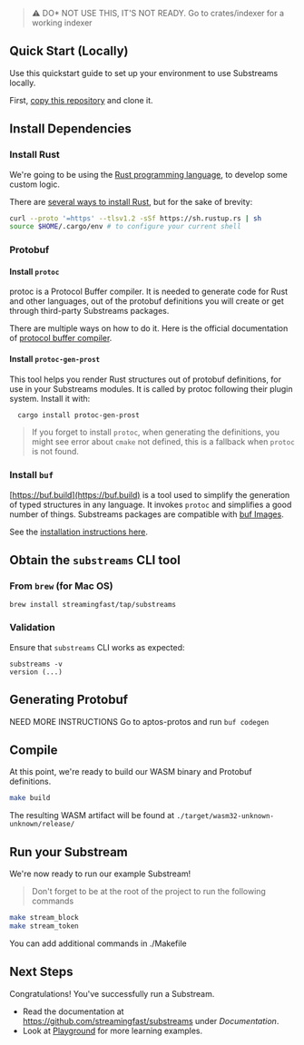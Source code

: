 > :warning: DO* NOT USE THIS, IT'S NOT READY. Go to crates/indexer for a working indexer
## Quick Start (Locally)

Use this quickstart guide to set up your environment to use Substreams locally.

First, [copy this repository](https://github.com/streamingfast/substreams-template/generate) and clone it.

## Install Dependencies

### Install Rust

We're going to be using the [Rust programming language](https://www.rust-lang.org/), to develop some custom logic.

There are [several ways to install Rust](https://www.rust-lang.org/tools/install), but for the sake of brevity:

```bash
curl --proto '=https' --tlsv1.2 -sSf https://sh.rustup.rs | sh
source $HOME/.cargo/env # to configure your current shell
```

### Protobuf

#### Install `protoc`

protoc is a Protocol Buffer compiler. It is needed to generate code for Rust and other languages, out of the protobuf definitions you will create or get through third-party Substreams packages.

There are multiple ways on how to do it. Here is the official documentation of [protocol buffer compiler](https://grpc.io/docs/protoc-installation/).

#### Install `protoc-gen-prost`

This tool helps you render Rust structures out of protobuf definitions, for use in your Substreams modules. It is called by protoc following their plugin system.
Install it with:

```bash
  cargo install protoc-gen-prost
```

> If you forget to install `protoc`, when generating the definitions, you might see error about `cmake` not defined, this is a fallback when `protoc` is not found.

### Install `buf`

[https://buf.build](https://buf.build) is a tool used to simplify the generation of typed structures in any language. It invokes `protoc` and simplifies a good number of things. Substreams packages are compatible with [buf Images](https://docs.buf.build/reference/images).

See the [installation instructions here](https://docs.buf.build/installation).

## Obtain the `substreams` CLI tool

### From `brew` (for Mac OS)

```
brew install streamingfast/tap/substreams
```

### Validation

Ensure that `substreams` CLI works as expected:

```
substreams -v
version (...)
```

## Generating Protobuf

NEED MORE INSTRUCTIONS
Go to aptos-protos and run `buf codegen`
## Compile

At this point, we're ready to build our WASM binary and Protobuf definitions.

```bash
make build
```

The resulting WASM artifact will be found at `./target/wasm32-unknown-unknown/release/`

## Run your Substream

We're now ready to run our example Substream!

> Don't forget to be at the root of the project to run the following commands

```bash
make stream_block
make stream_token
```

You can add additional commands in ./Makefile
## Next Steps

Congratulations! You've successfully run a Substream.

- Read the documentation at https://github.com/streamingfast/substreams under _Documentation_.
- Look at [Playground](https://github.com/streamingfast/substreams-playground) for more learning examples.

